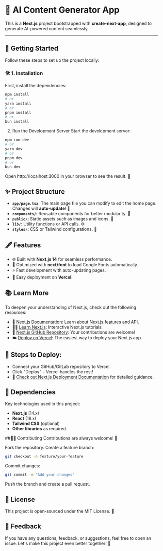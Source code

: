 # 🚀 **AI Content Generator App**  
This is a **Next.js** project bootstrapped with **create-next-app**, designed to generate AI-powered content seamlessly.

---

## 🎯 **Getting Started**  

Follow these steps to set up the project locally:

### 🛠️ **1. Installation**  
First, install the dependencies:  

```bash
npm install
# or
yarn install
# or
pnpm install
# or
bun install
```
 2. Run the Development Server
Start the development server:

```bash
npm run dev
# or
yarn dev
# or
pnpm dev
# or
bun dev
```
Open http://localhost:3000 in your browser to see the result. 🌟

## ✨ Project Structure
- **`app/page.tsx`**: The main page file you can modify to edit the home page. Changes will **auto-update**! 🔄
- **`components/`**: Reusable components for better modularity. 🧩
- **`public/`**: Static assets such as images and icons. 📂
- **`lib/`**: Utility functions or API calls. ⚙️
- **`styles/`**: CSS or Tailwind configurations. 🎨

## 🖋️ Features
- 🌐 Built with **Next.js 14** for seamless performance.
- 🎨 Optimized with **next/font** to load Google Fonts automatically.
- ⚡ Fast development with auto-updating pages.
- 🚀 Easy deployment on **Vercel**.


## 📚 Learn More
To deepen your understanding of Next.js, check out the following resources:

- 📖 [Next.js Documentation](https://nextjs.org/docs): Learn about Next.js features and API.
- 🧑‍💻 [Learn Next.js](https://nextjs.org/learn): Interactive Next.js tutorials.
- 🌟 [Next.js GitHub Repository](https://github.com/vercel/next.js): Your contributions are welcome!
- ☁️ [Deploy on Vercel](https://vercel.com): The easiest way to deploy your Next.js app.


## 🚀 Steps to Deploy:
- Connect your GitHub/GitLab repository to Vercel.
- Click "Deploy" – Vercel handles the rest!
- 📖 [Check out Next.js Deployment Documentation](https://nextjs.org/docs/deployment) for detailed guidance.

## 🧩 Dependencies
Key technologies used in this project:

- **Next.js** (14.x)
- **React** (18.x)
- **Tailwind CSS** (optional)
- **Other libraries** as required.

##👨‍💻 Contributing
Contributions are always welcome! 🥳

Fork the repository.
Create a feature branch:
```bash
git checkout -b feature/your-feature
```
Commit changes:
```bash
git commit -m "Add your changes"
```
Push the branch and create a pull request.
## 📝 License
This project is open-sourced under the MIT License. 📜

## 💬 Feedback
If you have any questions, feedback, or suggestions, feel free to open an issue. Let's make this project even better together! 🚀
